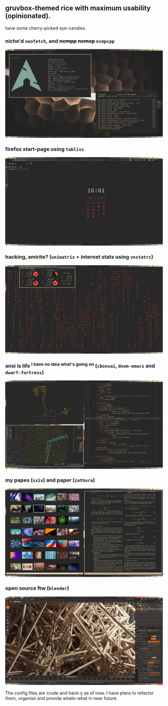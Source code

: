 ## gruvbox-themed rice with maximum usability (opinionated).

have some cherry-picked eye-candies.

### niche'd `neofetch`, and ~~ncmpp~~ ~~ncmcp~~ `ncmpcpp`
![](./.dotshots/fetch-and-ncmpcpp.webp)

### firefox start-page using `tabliss`
![](./.dotshots/firefox.webp)

### hacking, amirite? (`unimatrix` + internet stats using `vnstatrc`)
![](./.dotshots/unimatrix-and-vnstat.webp)

### ansi is life <sup>i have no idea what's going on</sup> (`cbonsai`, `doom-emacs` and `dwarf-fortress`)
![](./.dotshots/cbonsai-doom-and-dwarf.webp)

### my papes (`sxiv`) and paper (`zathura`)
![](./.dotshots/sxiv-and-zathura.webp)

### open source ftw (`blender`)
![](./.dotshots/blender.webp)



The config files are crude and hack-y as of now. I have plans to refactor them, organise and provide whats-what in near future.
